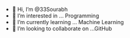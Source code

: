 - 👋 Hi, I’m @33Sourabh
- 👀 I’m interested in ... Programming
- 🌱 I’m currently learning ... Machine Learning 
- 💞️ I’m looking to collaborate on ...GitHub

<!---
33Sourabh/33Sourabh is a ✨ special ✨ repository because its `README.md` (this file) appears on your GitHub profile.
You can click the Preview link to take a look at your changes.
--->
